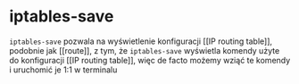 # iptables-save
`iptables-save` pozwala na wyświetlenie konfiguracji [[IP routing table]], podobnie jak [[route]], z tym, że `iptables-save` wyświetla komendy użyte do konfiguracji [[IP routing table]], więc de facto możemy wziąć te komendy i uruchomić je 1:1 w terminalu